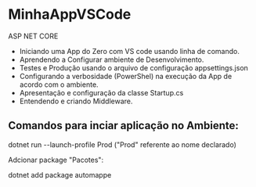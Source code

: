# MinhaAppVSCode

ASP NET CORE
* Iniciando uma App do Zero com VS code usando linha de comando.
* Aprendendo a Configurar ambiente de Desenvolvimento.
*  Testes e Produção usando o arquivo de configuração appsettings.json
* Configurando a verbosidade (PowerShel) na execução da App de acordo com o ambiente. 
* Apresentação e configuração da classe Startup.cs
* Entendendo e criando Middleware.

## Comandos para inciar aplicação no Ambiente:

dotnet run --launch-profile Prod  ("Prod" referente ao nome declarado)

Adcionar package "Pacotes":

dotnet add package automappe




